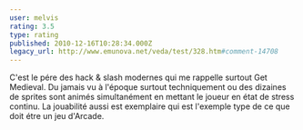 ```yaml
---
user: melvis
rating: 3.5
type: rating
published: 2010-12-16T10:28:34.000Z
legacy_url: http://www.emunova.net/veda/test/328.htm#comment-14708
---
```

C'est le pére des hack & slash modernes qui me rappelle surtout Get Medieval. Du jamais vu à l'époque surtout techniquement ou des dizaines de sprites sont animés simultanément en mettant le joueur en état de stress continu. La jouabilité aussi est exemplaire qui est l'exemple type de ce que doit étre un jeu d'Arcade.